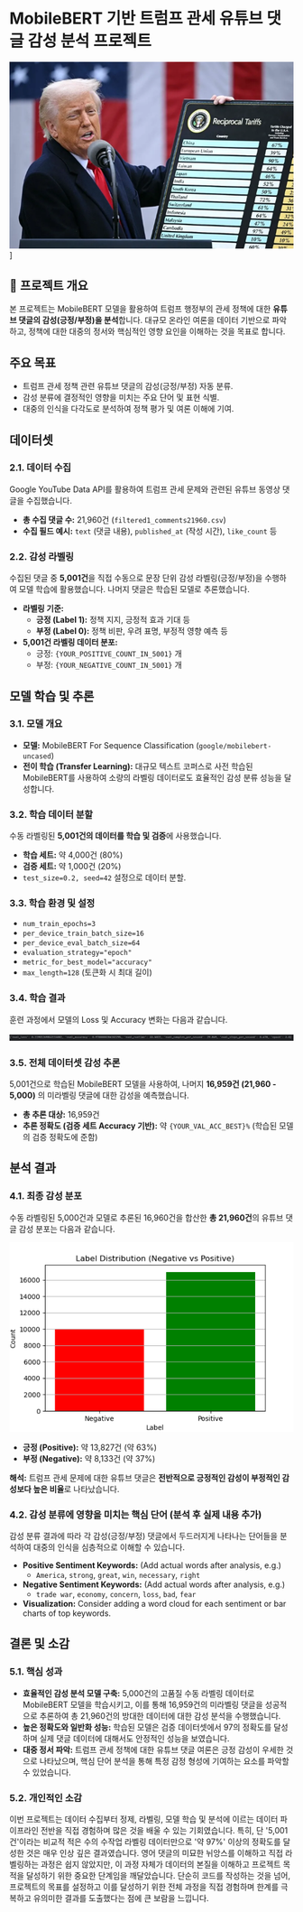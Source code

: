 # MobileBERT 기반 트럼프 관세 유튜브 댓글 감성 분석 프로젝트
![개요](./trumpzz.png)]
## 🚀 프로젝트 개요

본 프로젝트는 MobileBERT 모델을 활용하여 트럼프 행정부의 관세 정책에 대한 **유튜브 댓글의 감성(긍정/부정)을 분석**합니다. 대규모 온라인 여론을 데이터 기반으로 파악하고, 정책에 대한 대중의 정서와 핵심적인 영향 요인을 이해하는 것을 목표로 합니다.

## 주요 목표

* 트럼프 관세 정책 관련 유튜브 댓글의 감성(긍정/부정) 자동 분류.
* 감성 분류에 결정적인 영향을 미치는 주요 단어 및 표현 식별.
* 대중의 인식을 다각도로 분석하여 정책 평가 및 여론 이해에 기여.

## 데이터셋

### 2.1. 데이터 수집

Google YouTube Data API를 활용하여 트럼프 관세 문제와 관련된 유튜브 동영상 댓글을 수집했습니다.

* **총 수집 댓글 수:** 21,960건 (`filtered1_comments21960.csv`)
* **수집 필드 예시:** `text` (댓글 내용), `published_at` (작성 시간), `like_count` 등

### 2.2. 감성 라벨링

수집된 댓글 중 **5,001건**을 직접 수동으로 문장 단위 감성 라벨링(긍정/부정)을 수행하여 모델 학습에 활용했습니다. 나머지 댓글은 학습된 모델로 추론했습니다.

* **라벨링 기준:**
    * **긍정 (Label 1):** 정책 지지, 긍정적 효과 기대 등
    * **부정 (Label 0):** 정책 비판, 우려 표명, 부정적 영향 예측 등
* **5,001건 라벨링 데이터 분포:**
    * 긍정: `{YOUR_POSITIVE_COUNT_IN_5001}` 개
    * 부정: `{YOUR_NEGATIVE_COUNT_IN_5001}` 개

## 모델 학습 및 추론

### 3.1. 모델 개요

* **모델:** MobileBERT For Sequence Classification (`google/mobilebert-uncased`)
* **전이 학습 (Transfer Learning):** 대규모 텍스트 코퍼스로 사전 학습된 MobileBERT를 사용하여 소량의 라벨링 데이터로도 효율적인 감성 분류 성능을 달성합니다.

### 3.2. 학습 데이터 분할

수동 라벨링된 **5,001건의 데이터를 학습 및 검증**에 사용했습니다.

* **학습 세트:** 약 4,000건 (80%)
* **검증 세트:** 약 1,000건 (20%)
* `test_size=0.2, seed=42` 설정으로 데이터 분할.

### 3.3. 학습 환경 및 설정

* `num_train_epochs=3`
* `per_device_train_batch_size=16`
* `per_device_eval_batch_size=64`
* `evaluation_strategy="epoch"`
* `metric_for_best_model="accuracy"`
* `max_length=128` (토큰화 시 최대 길이)

### 3.4. 학습 결과

훈련 과정에서 모델의 Loss 및 Accuracy 변화는 다음과 같습니다.

![Label Distribution](1.png)

### 3.5. 전체 데이터셋 감성 추론

5,001건으로 학습된 MobileBERT 모델을 사용하여, 나머지 **16,959건 (21,960 - 5,000)** 의 미라벨링 댓글에 대한 감성을 예측했습니다.

* **총 추론 대상:** 16,959건
* **추론 정확도 (검증 세트 Accuracy 기반):** 약 `{YOUR_VAL_ACC_BEST}%` (학습된 모델의 검증 정확도에 준함)

## 분석 결과

### 4.1. 최종 감성 분포

수동 라벨링된 5,000건과 모델로 추론된 16,960건을 합산한 **총 21,960건**의 유튜브 댓글 감성 분포는 다음과 같습니다.

![Label Distribution](label_distribution.png)

* **긍정 (Positive):** 약 13,827건 (약 63%)
* **부정 (Negative):** 약 8,133건 (약 37%)

**해석:** 트럼프 관세 문제에 대한 유튜브 댓글은 **전반적으로 긍정적인 감성이 부정적인 감성보다 높은 비율**로 나타났습니다.

### 4.2. 감성 분류에 영향을 미치는 핵심 단어 (분석 후 실제 내용 추가)

감성 분류 결과에 따라 각 감성(긍정/부정) 댓글에서 두드러지게 나타나는 단어들을 분석하여 대중의 인식을 심층적으로 이해할 수 있습니다.

* **Positive Sentiment Keywords:** (Add actual words after analysis, e.g.)
    * `America`, `strong`, `great`, `win`, `necessary`, `right`
* **Negative Sentiment Keywords:** (Add actual words after analysis, e.g.)
    * `trade war`, `economy`, `concern`, `loss`, `bad`, `fear`
* **Visualization:** Consider adding a word cloud for each sentiment or bar charts of top keywords.

## 결론 및 소감

### 5.1. 핵심 성과

* **효율적인 감성 분석 모델 구축:** 5,000건의 고품질 수동 라벨링 데이터로 MobileBERT 모델을 학습시키고, 이를 통해 16,959건의 미라벨링 댓글을 성공적으로 추론하여 총 21,960건의 방대한 데이터에 대한 감성 분석을 수행했습니다.
* **높은 정확도와 일반화 성능:** 학습된 모델은 검증 데이터셋에서 97의 정확도를 달성하며 실제 댓글 데이터에 대해서도 안정적인 성능을 보였습니다.
* **대중 정서 파악:** 트럼프 관세 정책에 대한 유튜브 댓글 여론은 긍정 감성이 우세한 것으로 나타났으며, 핵심 단어 분석을 통해 특정 감정 형성에 기여하는 요소를 파악할 수 있었습니다.

### 5.2. 개인적인 소감

이번 프로젝트는 데이터 수집부터 정제, 라벨링, 모델 학습 및 분석에 이르는 데이터 파이프라인 전반을 직접 경험하며 많은 것을 배울 수 있는 기회였습니다. 특히, 단 '5,001건'이라는 비교적 적은 수의 수작업 라벨링 데이터만으로 '약 97%' 이상의 정확도를 달성한 것은 매우 인상 깊은 결과였습니다. 영어 댓글의 미묘한 뉘앙스를 이해하고 직접 라벨링하는 과정은 쉽지 않았지만, 이 과정 자체가 데이터의 본질을 이해하고 프로젝트 목적을 달성하기 위한 중요한 단계임을 깨달았습니다. 단순히 코드를 작성하는 것을 넘어, 프로젝트의 목표를 설정하고 이를 달성하기 위한 전체 과정을 직접 경험하며 한계를 극복하고 유의미한 결과를 도출했다는 점에 큰 보람을 느낍니다.


